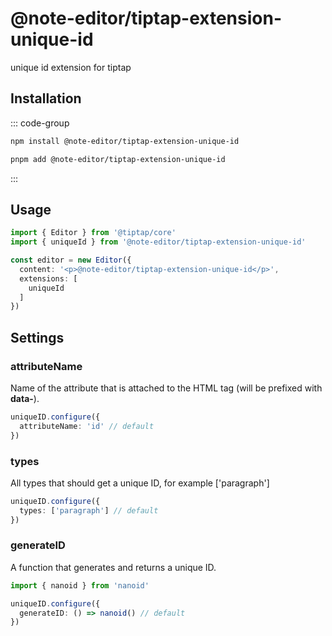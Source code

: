 # @note-editor/tiptap-extension-unique-id

unique id extension for tiptap

## Installation

::: code-group

```bash [npm]
npm install @note-editor/tiptap-extension-unique-id
```

```bash [pnpm]
pnpm add @note-editor/tiptap-extension-unique-id
```

:::

## Usage

```ts
import { Editor } from '@tiptap/core'
import { uniqueId } from '@note-editor/tiptap-extension-unique-id'

const editor = new Editor({
  content: '<p>@note-editor/tiptap-extension-unique-id</p>',
  extensions: [
    uniqueId
  ]
})
```

## Settings

### attributeName

Name of the attribute that is attached to the HTML tag (will be prefixed with **data-**).

```ts
uniqueID.configure({
  attributeName: 'id' // default
})
```

### types

All types that should get a unique ID, for example ['paragraph']

```ts
uniqueID.configure({
  types: ['paragraph'] // default
})
```

### generateID

A function that generates and returns a unique ID.

```ts
import { nanoid } from 'nanoid'

uniqueID.configure({
  generateID: () => nanoid() // default
})
```
